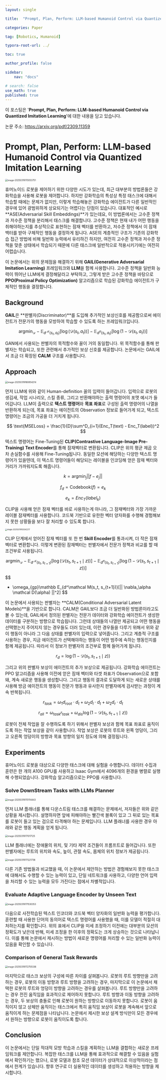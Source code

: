 ```yaml
---
layout: single

title:  "Prompt, Plan, Perform: LLM-based Humanoid Control via Quantized Imitation Learning"

categories: Paper

tag: [Robotics, Humanoid]

typora-root-url: ../

toc: true

author_profile: false

sidebar:
    nav: "docs"

# search: false
use_math: true
published: true
---
```






이 포스팅은 '**Prompt, Plan, Perform: LLM-based Humanoid Control via Quantized Imitation Learning**'에 대한 내용을 담고 있습니다.



논문 주소: <https://arxiv.org/pdf/2309.11359>









# Prompt, Plan, Perform: LLM-based Humanoid Control via Quantized Imitation Learning

<img src="/images/2025-03-19-Paper_PPP/image-20250319170053751.png" alt="image-20250319170053751" style="zoom:50%;" />

휴머노이드 로봇을 제어하기 위한 다양한 시도가 있는데, 최근 대부분의 방법론들은 강화학습을 사용해 로봇을 제어합니다. 하지만 강화학습의 특성상 특정 태스크에 대해서 학습할 때에는 문제가 없지만, 이렇게 학습해놓은 강화학습 에이전트가 다른 일반적인 경우에 있어 광범위하게 상요되기는 어렵다는 단점이 있습니다. 대표적인 예시로 **ASE(Adversarial Skill Embeddings)**가 있는데요, 이 방법론에서는 고수준 정책과 저수준 정책을 분리해서 태스크를 해결합니다. 고수준 정책은 현재 내가 어떤 행동을 취해야하는지를 추상적으로 표현하는 잠재 벡터를 반환하고, 저수준 정책에서 이 잠재 백터를 받아 구체적인 행동을 결정하게 됩니다. ASE의 계층적인 구조가 기존의 강화학습 접근 방법에 비해 일반화 능력에서 유리하긴 하지만, 여전히 고수준 정책과 저수준 정책을 맞춘 상태에서 학습되기 때문에 다른 태스크에 일반적으로 적용시키기에는 여전히 어렵습니다. 

이 논문에서는 위의 문제점을 해결하기 위해 **GAIL(Generative Adversarial Imitation Learning)** 프레임워크와 **LLM**을 함께 사용합니다. 고수준 정책을 일반화 능력이 뛰어난 LLM에게 결정해달라고 부탁하고, 그렇게 받은 고수준 정책을 바탕으로 **PPO(Proximal Policy Optimization)** 알고리즘으로 학습된 강화학습 에이전트가 구체적인 행동을 결정합니다.







## Background

**GAIL**은 **판별자(Discriminator)**를 도입해 추가적인 보상신호를 제공함으로써 에이전트가 전문가의 행동을 모방하여 학습할 수 있도록 하는 프레임워크입니다. 


$$
\text{argmin}_\mathcal D - \mathbb E_{d^\mathcal M(s_t, a_t)}[\log(\mathcal D(s_t, a_t))] - \mathbb E_{d^\pi(s_t, a_t)}[\log(1-\mathcal D(s_t, a_t))]
$$


GAN에서 사용되는 판별자의 목적함수와 꼴이 거의 동일합니다. 위 목적함수를 통해 판별자는 학습되고, 또한 관련해서 추가적인 보상 신호를 제공합니다. 논문에서는 GAIL에서 조금 더 확장된 **CALM** 구조를 사용합니다.







## Approach

<img src="/images/2025-03-19-Paper_PPP/image-20250319160854214.png" alt="image-20250319160854214" style="zoom:50%;" />

먼저 LLM에 위와 같이 Human-definition 꼴의 입력이 들어갑니다. 입력으로 로봇의 생김새, 작업 시나리오, 스킬 종류, 그리고 반환해야하는 출력 명령어의 포맷 예시가 들어갑니다. LLM이 출력으로 **텍스트 명령어**와 **목표 좌표**로 구성된 출력 명령어의 나열을 반환하게 되는데, 목표 좌표는 에이전트의 Observation 정보로 들어가게 되고, 텍스트 명령어는 조금의 가공을 더 거치게 됩니다.


$$
\text{MSELoss} = \frac{1}{D}\sum^D_{i=1}(Enc_T(text) - Enc_T(label))^2
$$


텍스트 명령어는 Fine-Tuning된 **CLIP(Contrastive Language-Image Pre-Training) Text Encoder**를 통해 잠재벡터로 변환됩니다. CLIP은 위의 평균 제곱 오차 손실함수를 사용해 Fine-Tuning됩니다. 동일한 모션에 해당하는 다양한 텍스트 명령어가 있을텐데, 이 텍스트 명령어들이 해당되는 레이블을 인코딩해 얻은 잠재 벡터와 거리가 가까워지도록 해줍니다. 


$$
k = \text{argmin}_j ||f - e_j||
$$

$$
f_d = \text{Codebook}(f) = e_k
$$

$$
e_k = Enc_T(label_k)
$$



CLIP을 사용해 얻은 잠재 벡터를 바로 사용하는게 아니라, 그 잠재벡터와 가장 가까운 레이블 잠재벡터를 사용합니다. 코드북 기반으로 유한한 벡터 양자화를 수행해 경험해보지 못한 상황들을 보다 잘 처리할 수 있도록 합니다.



<img src="/images/2025-03-19-Paper_PPP/image-20250319163042217.png" alt="image-20250319163042217" style="zoom:40%;" />

CLIP 단계에서 얻어진 잠재 벡터를 또 한 번 **Skill Encoder**를 통과시켜, 더 작은 잠재 벡터로 변환합니다. 이렇게 변환된 잠재벡터는 판별자에서 전문가 정책과 비교를 할 때 조건부로 사용됩니다.


$$
\text{argmin}_\mathcal D - \mathbb E_{d^\mathcal M(s_t, s_{t+1})}[\log(\mathcal D(s_t, s_{t+1}\mid z))] - \mathbb E_{d^\pi(s_t, s_{t+1})}[\log(1-\mathcal D(s_t, s_{t+1}\mid z))] 
$$

$$
- \omega_{gp}\mathbb E_{d^\mathcal M(s_t, s_{t+1})}[|| \nabla_\alpha \mathcal D(\alpha) ||^2]
$$



이 논문에서 사용되는 판별자는 **CALM(Conditional Adversarial Latent Models)**을 기반으로 합니다. CALM은 GAIL보다 조금 더 일반화된 방법론이라고도 볼 수 있는데, GAIL에서 정의된 판별자는 전문가 데이터와 강화학습 에이전트가 생성한 데이터를 구분하는 방향으로 학습됩니다. 그런데 상태들의 나열만 제공되고 어떤 행동을 선택했는지 주어지지 않는 경우들도 더러 있는데, 이런 경우들을 다루기 위해서 위와 같이 행동이 아니라 그 다음 상태를 판별자의 입력으로 넣어줍니다. 그리고 계층적 구조를 사용하는 경우, 지금 에이전트가 선택해야하는 행동이 어떤 범주에 속하는 행동인지를 함께 제공됩니다. 따라서 이 정보가 판별자의 조건부로 함께 들어가게 됩니다.


$$
r_d = \log(1-\mathcal D(s_t, s_{t+1} \mid z))
$$


그리고 위의 판별자 보상이 에이전트의 추가 보상으로 제공됩니다. 강화학습 에이전트는 PPO 알고리즘을 사용해 이전에 얻은 잠재 벡터와 타겟 좌표가 Observation으로 포함돼, 계속 새로운 행동을 생성합니다. 그리고 행동의 결과로 도달하게 되는 새로운 상태를 사용해 방금 에이전트의 행동이 전문가 행동과 유사한지 판별자에게 검사받는 과정이 계속 반복됩니다.


$$
r_{task} = \omega_1 d_{root} \cdot d_t + \omega_2 d_{l} \cdot d_t + \omega_2 d_{r} \cdot d_t
$$

$$
r_{all} = \omega_{task}r_{task} + \omega_{dis}\log(1 - \mathcal D(s_t, s_{t+1}\mid z))
$$



로봇이 전체 작업을 잘 수행하도록 하기 위해서 판별자 보상과 함께 목표 좌표로 움직이도록 하는 작업 보상을 같이 사용합니다. 작업 보상은 로봇의 루트와 왼쪽 엉덩이, 그리고 오른쪽 엉덩이의 방향과 목표 방향의 일치 정도에 의해 결정됩니다. 







## Experiments

휴머노이드 로봇을 대상으로 다양한 태스크에 대해 실험을 수행합니다. 데이터 수집과 훈련은 한 개의 A100 GPU를 사용하고 Isaac Gym에서 4096개의 환경을 병렬로 실행해 수행되었습니다. 강화학습 알고리즘으로는 PPO를 사용합니다.





### Solve DownStream Tasks with LLMs Planner

<img src="/images/2025-03-19-Paper_PPP/image-20250319170114443.png" alt="image-20250319170114443" style="zoom:50%;" />

먼저 LLM 플래너를 통해 다운스트림 태스크를 해결하는 문제에서, 저자들은 위와 같은 상황을 제시합니다. 설명하자면 앞에 피해야하는 빨간색 블록이 있고 그 뒤로 있는 목표를 로봇이 들고 있는 검으로 타격해야 하는 문제입니다. LLM 플래너를 사용한 경우 아래와 같은 행동 계획을 얻게 됩니다.



<img src="/images/2025-03-19-Paper_PPP/image-20250319171017125.png" alt="image-20250319171017125" style="zoom:50%;" />

LLM 플래너에는 장애물의 위치, 및 기타 제약 조건들이 프롬프트로 들어갑니다. 또한 판별자에는 루트의 위치와 속도, 높이, 관절 속도, 몸체의 위치 정보가 제공됩니다.



<img src="/images/2025-03-19-Paper_PPP/image-20250319171221736.png" alt="image-20250319171221736" style="zoom:50%;" />

다른 기존 방법들과 비교했을 때, 이 논문에서 제안하는 방법은 경험해보지 못한 태스크에 대해서도 수행할 수 있는 능력이 있고, 단일 네트워크를 사용하고, 다양한 언어 입력을 처리할 수 있는 능력을 모두 가진다는 점에서 차별적입니다.





### Evaluate Adaptive Language Encoder by Unseen Text

<img src="/images/2025-03-19-Paper_PPP/image-20250319171530353.png" alt="image-20250319171530353" style="zoom:50%;" />

다음으로 사전학습된 텍스트 인코더와 코드북 벡터 양자화의 일반화 능력을 평가합니다. 훈련할 때 사용한 단어의 동의어로 텍스트 명령어를 사용했을 때, 이를 모델이 적절히 대처하는지를 확인합니다. 위의 표에서 CLIP을 미세 조정하기 이전에는 대부분의 모션의 정확도가 낮은데 반해, 미세 조정을 한 이후의 정확도는 크게 상승하는 것으로 나타납니다. 이를 통해 논문에서 제시하는 방법이 새로운 명령어를 처리할 수 있는 일반화 능력이 있음을 확인할 수 있습니다.





### Comparison of General Task Rewards

<img src="/images/2025-03-19-Paper_PPP/image-20250319172755336.png" alt="image-20250319172755336" style="zoom:50%;" />

마지막으로 태스크 보상의 구성에 따른 차이를 살펴봅니다. 로봇의 루트 방향만을 고려하는 경우, 로봇의 이동 방향과 루트 방향을 고려하는 경우, 마지막으로 이 논문에서 채택한 로봇의 루트와 엉덩이 방향을 고려하는 경우를 살펴봅니다. 루트 방향만을 고려하는 경우 전진 움직임을 효과적으로 제어하지 못합니다. 루트 방향과 이동 방향을 고려하는 경우, 두 보상의 충돌로 인해 로봇이 원하는 방향으로 이동하지 못합니다. 로봇이 움직이지 않고 상체만 움직이는 태스크에서 특히 움직임 보상이 로봇을 계속해서 앞으로 움직이게 하는 문제점을 나타납니다. 논문에서 제시한 보상 설계 방식만이 모든 경우에서 원하는 방향으로 로봇이 움직이도록 합니다. 





## Conclusion

이 논문에서는 단일 적대적 모방 학습과 스킬을 계획하는 LLM을 결합하는 새로운 프레임워크를 제안합니다. 복잡한 태스크를 LLM을 통해 효과적으로 해결할 수 있음을 실험에서 확인하기는 했으나, 로봇 모델과 참조 모션 데이터가 상대적으로 이상적이라는 점에서 한계가 있습니다. 향후 연구로 더 실용적인 데이터를 생성하고 적용하는 방향을 제시합니다.



